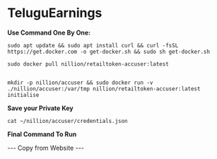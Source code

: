 # TeluguEarnings

**Use Command One By One:**
```
sudo apt update && sudo apt install curl && curl -fsSL https://get.docker.com -o get-docker.sh && sudo sh get-docker.sh

```
```
sudo docker pull nillion/retailtoken-accuser:latest

```

```

mkdir -p nillion/accuser && sudo docker run -v ./nillion/accuser:/var/tmp nillion/retailtoken-accuser:latest initialise

```

**Save your Private Key**
```
cat ~/nillion/accuser/credentials.json
```

**Final Command To Run**

--- Copy from Website ---

